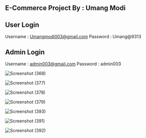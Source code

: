 E-Commerce Project By : Umang Modi 
------------------------------------



User Login
------------
Username : Umangmodi003@gmail.com
Password : Umang@9313

Admin Login
------------
Username : admin003@gmail.com
Password : admin003

![Screenshot (368)](https://github.com/Umangmodii/E-Commerce-Project-Using-Laravel-in-Final-Year-Projects/assets/122307664/18e91515-52aa-4301-beeb-2cb80723c570)

![Screenshot (377)](https://github.com/Umangmodii/E-Commerce-Project-Using-Laravel-in-Final-Year-Projects/assets/122307664/062d7d5c-a529-4593-9651-8a89fed0bb27)

![Screenshot (378)](https://github.com/Umangmodii/E-Commerce-Project-Using-Laravel-in-Final-Year-Projects/assets/122307664/b5b53ab7-9fec-4bd2-9683-469d642c91b5)

![Screenshot (379)](https://github.com/Umangmodii/E-Commerce-Project-Using-Laravel-in-Final-Year-Projects/assets/122307664/e17df829-af7d-464f-bd8c-57af5bfb959c)

![Screenshot (393)](https://github.com/Umangmodii/E-Commerce-Project-Using-Laravel-in-Final-Year-Projects/assets/122307664/ad06f082-6af7-46e4-a9c7-3fe92441594e)

![Screenshot (391)](https://github.com/Umangmodii/E-Commerce-Project-Using-Laravel-in-Final-Year-Projects/assets/122307664/c7c528f3-d000-46ad-a86b-d6c904eb8522)

![Screenshot (392)](https://github.com/Umangmodii/E-Commerce-Project-Using-Laravel-in-Final-Year-Projects/assets/122307664/f737f1ab-de97-4891-ba55-8ca6aba3c0b5)




















